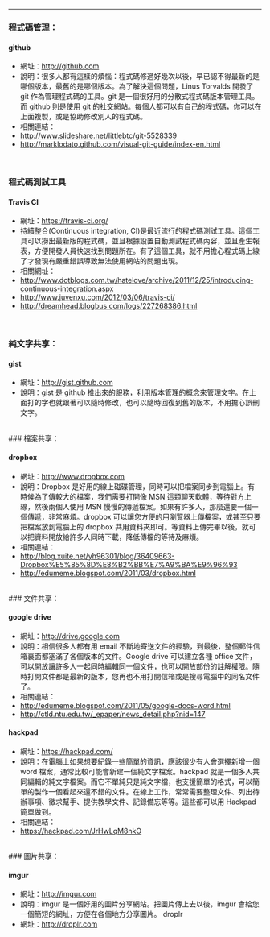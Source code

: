 ----
### 程式碼管理：

#### github
* 網址：http://github.com
* 說明：很多人都有這樣的煩惱：程式碼修過好幾次以後，早已認不得最新的是哪個版本，最舊的是哪個版本。為了解決這個問題，Linus Torvalds 開發了 git 作為管理程式碼的工具。git 是一個很好用的分散式程式碼版本管理工具。而 github 則是使用 git 的社交網站。每個人都可以有自己的程式碼，你可以在上面複製，或是協助修改別人的程式碼。
* 相關連結：
* http://www.slideshare.net/littlebtc/git-5528339
* http://marklodato.github.com/visual-git-guide/index-en.html

<br />

### 程式碼測試工具

#### Travis CI
* 網址：https://travis-ci.org/
* 持續整合(Continuous integration, CI)是最近流行的程式碼測試工具。這個工具可以撈出最新版的程式碼，並且根據設置自動測試程式碼內容，並且產生報表，方便開發人員快速找到問題所在。有了這個工具，就不用擔心程式碼上線了才發現有嚴重錯誤導致無法使用網站的問題出現。
* 相關網址：
* http://www.dotblogs.com.tw/hatelove/archive/2011/12/25/introducing-continuous-integration.aspx
* http://www.juvenxu.com/2012/03/06/travis-ci/
* http://dreamhead.blogbus.com/logs/227268386.html

<br />

### 純文字共享：

#### gist
* 網址：http://gist.github.com
* 說明：gist 是 github 推出來的服務，利用版本管理的概念來管理文字。在上面打的字也就跟著可以隨時修改，也可以隨時回復到舊的版本，不用擔心誤刪文字。

<br />
### 檔案共享：

#### dropbox
* 網址：http://www.dropbox.com
* 說明：Dropbox 是好用的線上磁碟管理，同時可以把檔案同步到電腦上。有時候為了傳較大的檔案，我們需要打開像 MSN 這類聊天軟體，等待對方上線，然後兩個人使用 MSN 慢慢的傳遞檔案。如果有許多人，那麼還要一個一個傳遞，非常麻煩。dropbox 可以讓您方便的用瀏覽器上傳檔案，或甚至只要把檔案放到電腦上的 dropbox 共用資料夾即可。等資料上傳完畢以後，就可以把資料開放給許多人同時下載，降低傳檔的等待及麻煩。
* 相關連結：
* http://blog.xuite.net/yh96301/blog/36409663-Dropbox%E5%85%8D%E8%B2%BB%E7%A9%BA%E9%96%93
* http://edumeme.blogspot.com/2011/03/dropbox.html

<br />
### 文件共享：

#### google drive

* 網址：http://drive.google.com
* 說明：相信很多人都有用 email 不斷地寄送文件的經驗，到最後，整個郵件信箱裏面都塞滿了各個版本的文件。Google drive 可以建立各種 office 文件，可以開放讓許多人一起同時編輯同一個文件，也可以開放部份的註解權限。隨時打開文件都是最新的版本，您再也不用打開信箱或是搜尋電腦中的同名文件了。
* 相關連結：
* http://edumeme.blogspot.com/2011/05/google-docs-word.html
* http://ctld.ntu.edu.tw/_epaper/news_detail.php?nid=147

#### hackpad

* 網址：https://hackpad.com/
* 說明：在電腦上如果想要紀錄一些簡單的資訊，應該很少有人會選擇新增一個 word 檔案，通常比較可能會新建一個純文字檔案。hackpad 就是一個多人共同編輯的純文字檔案。而它不單純只是純文字檔，也支援簡單的格式，可以簡單的製作一個看起來還不錯的文件。在線上工作，常常需要整理文件、列出待辦事項、徵求幫手、提供教學文件、記錄備忘等等。這些都可以用 Hackpad 簡單做到。
* 相關連結：
* https://hackpad.com/JrHwLqM8nkO

<br />
### 圖片共享：

#### imgur
* 網址：http://imgur.com
* 說明：imgur 是一個好用的圖片分享網站。把圖片傳上去以後，imgur 會給您一個簡短的網址，方便在各個地方分享圖片。
droplr
* 網址：http://droplr.com

<br />
